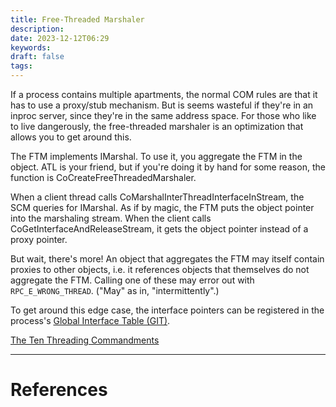 ```yaml
---
title: Free-Threaded Marshaler
description: 
date: 2023-12-12T06:29
keywords: 
draft: false
tags:
---
```

If a process contains multiple apartments, the normal COM rules are that it has to use a proxy/stub mechanism.  But is seems wasteful if they're in an inproc server, since they're in the same address space.  For those who like to live dangerously, the free-threaded marshaler is an optimization that allows you to get around this.

The FTM implements IMarshal.  To use it, you aggregate the FTM in the object.  ATL is your friend, but if you're doing it by hand for some reason, the function is CoCreateFreeThreadedMarshaler.

When a client thread calls CoMarshalInterThreadInterfaceInStream, the SCM queries for IMarshal.  As if by magic, the FTM puts the object pointer into the marshaling stream.  When the client calls CoGetInterfaceAndReleaseStream, it gets the object pointer instead of a proxy pointer.

But wait, there's more!  An object that aggregates the FTM may itself contain proxies to other objects, i.e. it references objects that themselves do not aggregate the FTM.  Calling one of these may error out with `RPC_E_WRONG_THREAD`.  ("May" as in, "intermittently".)

To get around this edge case, the interface pointers can be registered in the process's [Global Interface Table (GIT)](/notes/computer/microsoft/com/com-apartment-models/global-interface-table-git).

[The Ten Threading Commandments](/notes/computer/microsoft/com/com-apartment-models/free-threaded-marshaler/the-ten-threading-commandments)

---
# References
